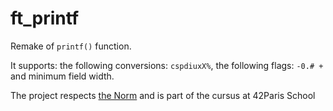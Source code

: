 # ft_printf

Remake of `printf()` function.

It supports: the following conversions: `cspdiuxX%`, the following flags: `-0.# +` and minimum field width.

The project respects <a href="https://github.com/42School/norminette/blob/master/pdf/en.norm.pdf">the Norm</a> and is part of the cursus at 42Paris School
